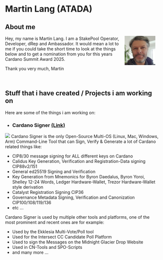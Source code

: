 # Martin Lang (ATADA)

## About me
<img align=right width=20% style="float:right; padding-right:10px" src="https://github.com/gitmachtl/cardano-related-stuff/blob/master/MartinLang.jpg">
Hey, my name is Martin Lang. I am a StakePool Operator, Developer, dRep and Ambassador. It would mean a lot to me if you could take the short time to look at the things below and to get a nomination from you for this years Cardano Summit Award 2025.<p>
<p></p>
Thank you very much, Martin</p>
&nbsp;<p></p>

## Stuff that i have created / Projects i am working on 

Here are some of the things i am working on:

- ### Cardano Signer [(Link)](https://github.com/gitmachtl/cardano-signer) 
<img width=50% src="https://user-images.githubusercontent.com/47434720/190806957-114b1342-7392-4256-9c5b-c65fc0068659.png">
Cardano Signer is the only Open-Source Multi-OS (Linux, Mac, Windows, Arm) Command-Line Tool that can Sign, Verify & Generate a lot of Cardano related things like:<p></p>

  - CIP8/30 message signing for ALL different keys on Cardano
  - Calidus Key Generation, Verification and Registration-Data signing CIP88v2/151
  - General ed25519 Signing and Verification
  - Key Generation from Mnemonics for Byron Daedalus, Byron Yoroi, Shelley 12-24 Words, Ledger Hardware-Wallet, Trezor Hardware-Wallet style derivation
  - Catalyst Registration Signing CIP36
  - Governance Metadata Signing, Verification and Canonization CIP100/108/119/136
  - etc ...

Cardano Signer is used by multiple other tools and platforms, one of the most prominent and recent ones are for example:

  - Used by the Ekklesia Multi-Vote/Poll tool
  - Used for the Intersect CC Candidate Poll Platform
  - Used to sign the Messages on the Midnight Glacier Drop Website
  - Used in CN-Tools and SPO-Scripts
  - and many more ...

